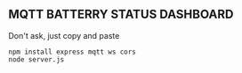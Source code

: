 ## MQTT BATTERRY STATUS DASHBOARD

Don't ask, just copy and paste

```
npm install express mqtt ws cors
node server.js
```

